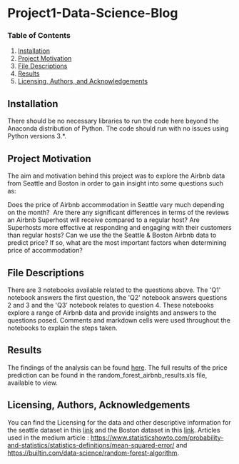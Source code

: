 # Project1-Data-Science-Blog
### Table of Contents
1. [Installation](#installation)
2. [Project Motivation](#motivation)
3. [File Descriptions](#files)
4. [Results](#results)
5. [Licensing, Authors, and Acknowledgements](#licensing)

## Installation <a name="installation"></a>
There should be no necessary libraries to run the code here beyond the Anaconda distribution of Python. The code should run with no issues using Python versions 3.*.

## Project Motivation<a name="motivation"></a>
The aim and motivation behind this project was to explore the Airbnb data from Seattle and Boston in order to gain insight into some questions such as:

Does the price of Airbnb accommodation in Seattle vary much depending on the month? 
Are there any significant differences in terms of the reviews an Airbnb Superhost will receive compared to a regular host?
Are Superhosts more effective at responding and engaging with their customers than regular hosts?
Can we use the the Seattle & Boston Airbnb data to predict price? If so, what are the most important factors when determining price of accommodation?

## File Descriptions <a name="files"></a>
There are 3 notebooks available related to the questions above. The 'Q1' notebook answers the first question, the 'Q2' notebook answers questions 2 and 3 and the 'Q3' notebook relates to question 4. These notebooks explore a range of Airbnb data and provide insights and answers to the questions posed. Comments and markdown cells were used throughout the notebooks to explain the steps taken.


## Results<a name="results"></a>
The findings of the analysis can be found [here](https://medium.com/@sean554/airbnb-data-exploration-and-analysis-seattle-and-boston-b441693acef1). The full results of the price prediction can be found in the random_forest_airbnb_results.xls file, available to view.

## Licensing, Authors, Acknowledgements<a name="licensing"></a>
You can find the Licensing for the data and other descriptive information for the seattle dataset in this [link](https://www.kaggle.com/airbnb/seattle) and the Boston dataset in this [link](https://www.kaggle.com/airbnb/boston). Articles used in the medium article : https://www.statisticshowto.com/probability-and-statistics/statistics-definitions/mean-squared-error/ and https://builtin.com/data-science/random-forest-algorithm.
